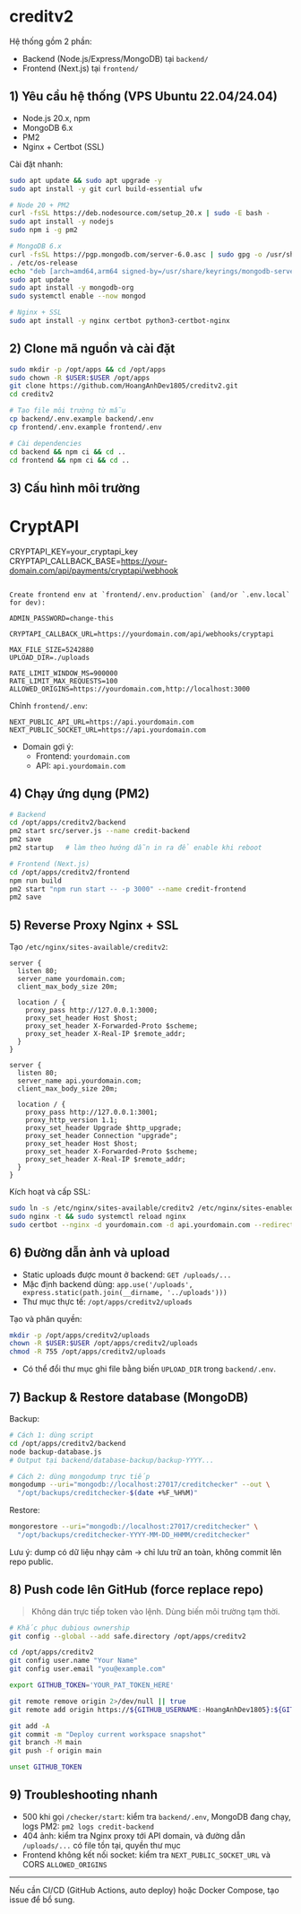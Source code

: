 # creditv2

Hệ thống gồm 2 phần:
- Backend (Node.js/Express/MongoDB) tại `backend/`
- Frontend (Next.js) tại `frontend/`

## 1) Yêu cầu hệ thống (VPS Ubuntu 22.04/24.04)
- Node.js 20.x, npm
- MongoDB 6.x
- PM2
- Nginx + Certbot (SSL)

Cài đặt nhanh:
```bash
sudo apt update && sudo apt upgrade -y
sudo apt install -y git curl build-essential ufw

# Node 20 + PM2
curl -fsSL https://deb.nodesource.com/setup_20.x | sudo -E bash -
sudo apt install -y nodejs
sudo npm i -g pm2

# MongoDB 6.x
curl -fsSL https://pgp.mongodb.com/server-6.0.asc | sudo gpg -o /usr/share/keyrings/mongodb-server-6.0.gpg --dearmor
. /etc/os-release
echo "deb [arch=amd64,arm64 signed-by=/usr/share/keyrings/mongodb-server-6.0.gpg] https://repo.mongodb.org/apt/ubuntu $UBUNTU_CODENAME/mongodb-org/6.0 multiverse" | sudo tee /etc/apt/sources.list.d/mongodb-org-6.0.list
sudo apt update
sudo apt install -y mongodb-org
sudo systemctl enable --now mongod

# Nginx + SSL
sudo apt install -y nginx certbot python3-certbot-nginx
```

## 2) Clone mã nguồn và cài đặt
```bash
sudo mkdir -p /opt/apps && cd /opt/apps
sudo chown -R $USER:$USER /opt/apps
git clone https://github.com/HoangAnhDev1805/creditv2.git
cd creditv2

# Tạo file môi trường từ mẫu
cp backend/.env.example backend/.env
cp frontend/.env.example frontend/.env

# Cài dependencies
cd backend && npm ci && cd ..
cd frontend && npm ci && cd ..
```

## 3) Cấu hình môi trường

# CryptAPI
CRYPTAPI_KEY=your_cryptapi_key
CRYPTAPI_CALLBACK_BASE=https://your-domain.com/api/payments/cryptapi/webhook
```

Create frontend env at `frontend/.env.production` (and/or `.env.local` for dev):

ADMIN_PASSWORD=change-this

CRYPTAPI_CALLBACK_URL=https://yourdomain.com/api/webhooks/cryptapi

MAX_FILE_SIZE=5242880
UPLOAD_DIR=./uploads

RATE_LIMIT_WINDOW_MS=900000
RATE_LIMIT_MAX_REQUESTS=100
ALLOWED_ORIGINS=https://yourdomain.com,http://localhost:3000
```

Chỉnh `frontend/.env`:
```
NEXT_PUBLIC_API_URL=https://api.yourdomain.com
NEXT_PUBLIC_SOCKET_URL=https://api.yourdomain.com
```

- Domain gợi ý:
  - Frontend: `yourdomain.com`
  - API: `api.yourdomain.com`

## 4) Chạy ứng dụng (PM2)
```bash
# Backend
cd /opt/apps/creditv2/backend
pm2 start src/server.js --name credit-backend
pm2 save
pm2 startup   # làm theo hướng dẫn in ra để enable khi reboot

# Frontend (Next.js)
cd /opt/apps/creditv2/frontend
npm run build
pm2 start "npm run start -- -p 3000" --name credit-frontend
pm2 save
```

## 5) Reverse Proxy Nginx + SSL
Tạo `/etc/nginx/sites-available/creditv2`:
```
server {
  listen 80;
  server_name yourdomain.com;
  client_max_body_size 20m;

  location / {
    proxy_pass http://127.0.0.1:3000;
    proxy_set_header Host $host;
    proxy_set_header X-Forwarded-Proto $scheme;
    proxy_set_header X-Real-IP $remote_addr;
  }
}

server {
  listen 80;
  server_name api.yourdomain.com;
  client_max_body_size 20m;

  location / {
    proxy_pass http://127.0.0.1:3001;
    proxy_http_version 1.1;
    proxy_set_header Upgrade $http_upgrade;
    proxy_set_header Connection "upgrade";
    proxy_set_header Host $host;
    proxy_set_header X-Forwarded-Proto $scheme;
    proxy_set_header X-Real-IP $remote_addr;
  }
}
```
Kích hoạt và cấp SSL:
```bash
sudo ln -s /etc/nginx/sites-available/creditv2 /etc/nginx/sites-enabled/creditv2
sudo nginx -t && sudo systemctl reload nginx
sudo certbot --nginx -d yourdomain.com -d api.yourdomain.com --redirect -m admin@yourdomain.com --agree-tos -n
```

## 6) Đường dẫn ảnh và upload
- Static uploads được mount ở backend: `GET /uploads/...`
- Mặc định backend dùng: `app.use('/uploads', express.static(path.join(__dirname, '../uploads')))`
- Thư mục thực tế: `/opt/apps/creditv2/uploads`

Tạo và phân quyền:
```bash
mkdir -p /opt/apps/creditv2/uploads
chown -R $USER:$USER /opt/apps/creditv2/uploads
chmod -R 755 /opt/apps/creditv2/uploads
```
- Có thể đổi thư mục ghi file bằng biến `UPLOAD_DIR` trong `backend/.env`.

## 7) Backup & Restore database (MongoDB)

Backup:
```bash
# Cách 1: dùng script
cd /opt/apps/creditv2/backend
node backup-database.js
# Output tại backend/database-backup/backup-YYYY...

# Cách 2: dùng mongodump trực tiếp
mongodump --uri="mongodb://localhost:27017/creditchecker" --out \
  "/opt/backups/creditchecker-$(date +%F_%H%M)"
```

Restore:
```bash
mongorestore --uri="mongodb://localhost:27017/creditchecker" \
  "/opt/backups/creditchecker-YYYY-MM-DD_HHMM/creditchecker"
```

Lưu ý: dump có dữ liệu nhạy cảm → chỉ lưu trữ an toàn, không commit lên repo public.

## 8) Push code lên GitHub (force replace repo)

> Không dán trực tiếp token vào lệnh. Dùng biến môi trường tạm thời.

```bash
# Khắc phục dubious ownership
git config --global --add safe.directory /opt/apps/creditv2

cd /opt/apps/creditv2
git config user.name "Your Name"
git config user.email "you@example.com"

export GITHUB_TOKEN='YOUR_PAT_TOKEN_HERE'

git remote remove origin 2>/dev/null || true
git remote add origin https://${GITHUB_USERNAME:-HoangAnhDev1805}:${GITHUB_TOKEN}@github.com/HoangAnhDev1805/creditv2.git

git add -A
git commit -m "Deploy current workspace snapshot"
git branch -M main
git push -f origin main

unset GITHUB_TOKEN
```

## 9) Troubleshooting nhanh
- 500 khi gọi `/checker/start`: kiểm tra `backend/.env`, MongoDB đang chạy, logs PM2: `pm2 logs credit-backend`
- 404 ảnh: kiểm tra Nginx proxy tới API domain, và đường dẫn `/uploads/...` có file tồn tại, quyền thư mục
- Frontend không kết nối socket: kiểm tra `NEXT_PUBLIC_SOCKET_URL` và CORS `ALLOWED_ORIGINS`

---

Nếu cần CI/CD (GitHub Actions, auto deploy) hoặc Docker Compose, tạo issue để bổ sung.
